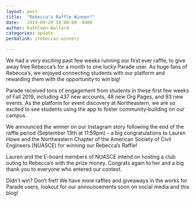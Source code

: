 ```yaml
---
layout: post
title:  "Rebecca's Raffle Winner!"
date:   2019-09-20 18:00:00 -0400
author: Kathleen Ballard
categories: update
permalink: /rebeccas-winner/

---
```


We had a very exciting past few weeks running our first ever raffle, to give away free Rebecca’s for a month to one lucky Parade user. As huge fans of Rebecca’s, we enjoyed connecting students with our platform and rewarding them with the opportunity to win big!

Parade received tons of engagement from students in these first few weeks of Fall 2019, including 437 new accounts, 48 new Org Pages, and 93 new events. As the platform for event discovery at Northeastern, we are so excited to see students using the app to foster community-building on our campus. 

We announced the winner on our Instagram story following the end of the raffle period (September 13th at 11:59pm) - a big congratulations to Lauren Howe and the Northeastern Chapter of the American Society of Civil Engineers (NUASCE) for winning our Rebecca’s Raffle! 

Lauren and the E-board members of NUASCE intend on hosting a club outing to Rebecca’s with the prize money. Congrats again to her and a big thank you to everyone who entered our contest.

Didn’t win? Don’t fret! We have more raffles and giveaways in the works for Parade users, lookout for our announcements soon on social media and this blog!
